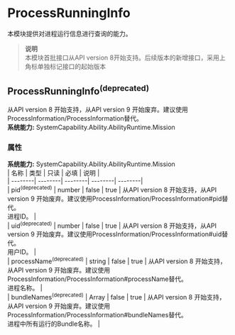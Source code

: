 # ProcessRunningInfo    
本模块提供对进程运行信息进行查询的能力。  
> **说明**   
>本模块首批接口从API version 8开始支持。后续版本的新增接口，采用上角标单独标记接口的起始版本  
    
## ProcessRunningInfo<sup>(deprecated)</sup>    
从API version 8 开始支持，从API version 9 开始废弃。建议使用ProcessInformation/ProcessInformation替代。  
 **系统能力:**  SystemCapability.Ability.AbilityRuntime.Mission    
### 属性    
 **系统能力:**  SystemCapability.Ability.AbilityRuntime.Mission    
| 名称 | 类型 | 只读 | 必填 | 说明 |  
| --------| --------| --------| --------| --------|  
| pid<sup>(deprecated)</sup> | number | false | true | 从API version 8 开始支持，从API version 9 开始废弃。建议使用ProcessInformation/ProcessInformation#pid替代。<br>进程ID。 |  
| uid<sup>(deprecated)</sup> | number | false | true | 从API version 8 开始支持，从API version 9 开始废弃。建议使用ProcessInformation/ProcessInformation#uid替代。<br>用户ID。 |  
| processName<sup>(deprecated)</sup> | string | false | true | 从API version 8 开始支持，从API version 9 开始废弃。建议使用ProcessInformation/ProcessInformation#processName替代。<br>进程名称。 |  
| bundleNames<sup>(deprecated)</sup> | Array<string> | false | true | 从API version 8 开始支持，从API version 9 开始废弃。建议使用ProcessInformation/ProcessInformation#bundleNames替代。<br>进程中所有运行的Bundle名称。 |  
